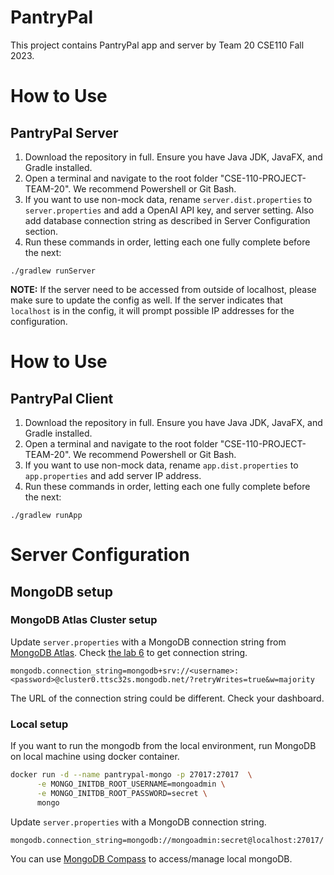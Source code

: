 # PantryPal

This project contains PantryPal app and server by Team 20 CSE110 Fall 2023.

# How to Use

## PantryPal Server

1. Download the repository in full. Ensure you have Java JDK, JavaFX, and Gradle installed.
2. Open a terminal and navigate to the root folder "CSE-110-PROJECT-TEAM-20". We recommend Powershell or Git Bash.
3. If you want to use non-mock data, rename `server.dist.properties` to `server.properties` and add a OpenAI API key, and server setting. Also add database connection string as described in Server Configuration section.
4. Run these commands in order, letting each one fully complete before the next:

```
./gradlew runServer
```

**NOTE:** If the server need to be accessed from outside of localhost, please make sure to update the config as well. If the server indicates that `localhost` is in the config, it will prompt possible IP addresses for the configuration.

# How to Use

## PantryPal Client

1. Download the repository in full. Ensure you have Java JDK, JavaFX, and Gradle installed.
2. Open a terminal and navigate to the root folder "CSE-110-PROJECT-TEAM-20". We recommend Powershell or Git Bash.
3. If you want to use non-mock data, rename `app.dist.properties` to `app.properties` and add server IP address.
4. Run these commands in order, letting each one fully complete before the next:

```
./gradlew runApp
```

# Server Configuration

## MongoDB setup

### MongoDB Atlas Cluster setup

Update `server.properties` with a MongoDB connection string from [MongoDB Atlas](https://cloud.mongodb.com/v2). Check [the lab 6](https://docs.google.com/document/d/1mzgUjWQSn3IV68H4V07r1A1fGs21yY9rm188HWWr2Hs/edit#heading=h.z1qnwebb5puw) to get connection string.

```
mongodb.connection_string=mongodb+srv://<username>:<password>@cluster0.ttsc32s.mongodb.net/?retryWrites=true&w=majority
```

The URL of the connection string could be different. Check your dashboard.

### Local setup

If you want to run the mongodb from the local environment, run MongoDB on local machine using docker container.

```bash
docker run -d --name pantrypal-mongo -p 27017:27017  \
      -e MONGO_INITDB_ROOT_USERNAME=mongoadmin \
      -e MONGO_INITDB_ROOT_PASSWORD=secret \
      mongo
```

Update `server.properties` with a MongoDB connection string.

```
mongodb.connection_string=mongodb://mongoadmin:secret@localhost:27017/
```

You can use [MongoDB Compass](https://www.mongodb.com/products/tools/compass) to access/manage local mongoDB.

